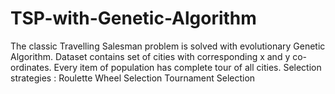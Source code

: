 # TSP-with-Genetic-Algorithm
The classic Travelling Salesman problem is solved with evolutionary Genetic Algorithm.
Dataset contains set of cities with corresponding x and y co-ordinates.
Every item of population has complete tour of all cities.
Selection strategies :
Roulette Wheel Selection
Tournament Selection
